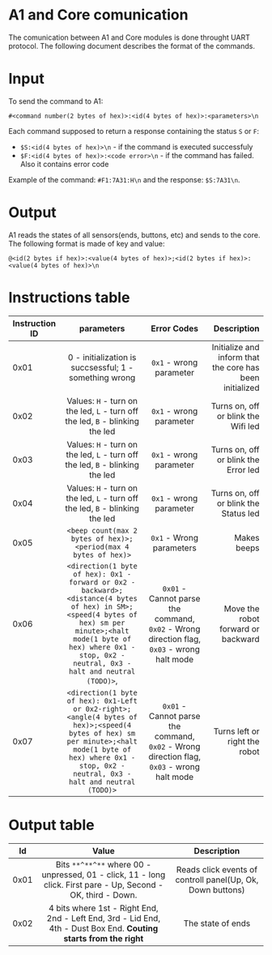 # A1 and Core comunication
The comunication between A1 and Core modules is done throught UART protocol. The following document describes the format of the commands.

# Input
To send the command to A1:

`#<command number(2 bytes of hex)>:<id(4 bytes of hex)>:<parameters>\n`

Each command supposed to return a response containing the status `S` or `F`:

  * `$S:<id(4 bytes of hex)>\n` - if the command is executed successfuly
  * `$F:<id(4 bytes of hex)>:<code error>\n` - if the command has failed. Also it contains error code

Example of the command: `#F1:7A31:H\n` and the response: `$S:7A31\n`.

# Output
A1 reads the states of all sensors(ends, buttons, etc) and sends to the core. The following format is made of key and value:

`@<id(2 bytes if hex)>:<value(4 bytes of hex)>;<id(2 bytes if hex)>:<value(4 bytes of hex)>\n`


# Instructions table
| Instruction ID  |      parameters      |    Error Codes    |    Description      |
|--------------|:--------------------:|:-----------------:|--------------------:|
| 0x01 | 0 - initialization is succsessful; 1 - something wrong| `0x1` - wrong parameter | Initialize and inform that the core has been initialized |
| 0x02 |  Values: `H` - turn on the led, `L` - turn off the led, `B` - blinking the led | `0x1` - wrong parameter | Turns on, off or blink the Wifi led |
| 0x03 |  Values: `H` - turn on the led, `L` - turn off the led, `B` - blinking the led | `0x1` - wrong parameter | Turns on, off or blink the Error led |
| 0x04 |  Values: `H` - turn on the led, `L` - turn off the led, `B` - blinking the led | `0x1` - wrong parameter | Turns on, off or blink the Status led |
| 0x05 | `<beep count(max 2 bytes of hex)>;<period(max 4 bytes of hex)>` | `0x1` - Wrong parameters | Makes beeps |
| 0x06 | `<direction(1 byte of hex): 0x1 - forward or 0x2 - backward>;<distance(4 bytes of hex) in SM>;<speed(4 bytes of hex) sm per minute>;<halt mode(1 byte of hex) where 0x1 - stop, 0x2 - neutral, 0x3 - halt and neutral (TODO)>`, | `0x01` - Cannot parse the command, `0x02` - Wrong direction flag, `0x03` - wrong halt mode | Move the robot forward or backward |
| 0x07 | `<direction(1 byte of hex): 0x1-Left or 0x2-right>;<angle(4 bytes of hex)>;<speed(4 bytes of hex) sm per minute>;<halt mode(1 byte of hex) where 0x1 - stop, 0x2 - neutral, 0x3 - halt and neutral (TODO)>` | `0x01` - Cannot parse the command, `0x02` - Wrong direction flag, `0x03` - wrong halt mode | Turns left or right the robot |

# Output table
|  Id  |              Value            |                     Description                    |
|------|:-----------------------------:|:--------------------------------------------------:|
| 0x01 | Bits `**^**^**` where 00 - unpressed, 01 - click, 11 - long click. First pare - Up, Second - OK, third - Down. | Reads click events of controll panel(Up, Ok, Down buttons) |
| 0x02 | 4 bits where 1st - Right End, 2nd - Left End, 3rd - Lid End, 4th - Dust Box End. __Couting starts from the right__ | The state of ends |
